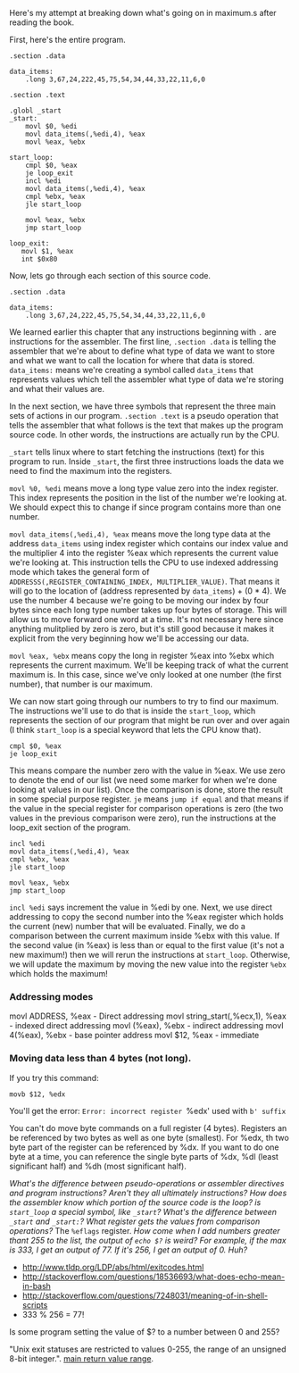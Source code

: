 Here's my attempt at breaking down what's going on in maximum.s after reading the book.

First, here's the entire program.

```
.section .data

data_items:
    .long 3,67,24,222,45,75,54,34,44,33,22,11,6,0

.section .text

.globl _start
_start:
    movl $0, %edi
    movl data_items(,%edi,4), %eax
    movl %eax, %ebx

start_loop:
    cmpl $0, %eax
    je loop_exit
    incl %edi
    movl data_items(,%edi,4), %eax
    cmpl %ebx, %eax
    jle start_loop

    movl %eax, %ebx
    jmp start_loop

loop_exit:
   movl $1, %eax
   int $0x80
```

Now, lets go through each section of this source code.

```
.section .data

data_items:
    .long 3,67,24,222,45,75,54,34,44,33,22,11,6,0
```

We learned earlier this chapter that any instructions beginning with `.` are instructions for the assembler. The first line, `.section .data` is telling the assembler that we're about to define what type of data we want to store and what we want to call the location for where that data is stored. `data_items:` means we're creating a symbol called `data_items` that represents values which tell the assembler what type of data we're storing and what their values are.

In the next section, we have three symbols that represent the three main sets of actions in our program. `.section .text` is a pseudo operation that tells the assembler that what follows is the text that makes up the program source code. In other words, the instructions are actually run by the CPU.

`_start` tells linux where to start fetching the instructions (text) for this program to run. Inside `_start`, the first three instructions loads the data we need to find the maximum into the registers.

`movl %0, %edi` means move a long type value zero into the index register. This index represents the position in the list of the number we're looking at. We should expect this to change if since program contains more than one number.

`movl data_items(,%edi,4), %eax` means move the long type data at the address `data_items` using index register which contains our index value and the multiplier 4 into the register %eax which represents the current value we're looking at. This instruction tells the CPU to use indexed addressing mode which takes the general form of `ADDRESSS(,REGISTER_CONTAINING_INDEX, MULTIPLIER_VALUE)`. That means it will go to the location of (address represented by `data_items`) + (0 * 4). We use the number 4 because we're going to be moving our index by four bytes since each long type number takes up four bytes of storage. This will allow us to move forward one word at a time. It's not necessary here since anything mulitplied by zero is zero, but it's still good because it makes it explicit from the very beginning how we'll be accessing our data.

`movl %eax, %ebx` means copy the long in register %eax into %ebx which represents the current maximum. We'll be keeping track of what the current maximum is. In this case, since we've only looked at one number (the first number), that number is our maximum.

We can now start going through our numbers to try to find our maximum. The instructions we'll use to do that is inside the `start_loop`, which represents the section of our program that might be run over and over again (I think `start_loop` is a special keyword that lets the CPU know that).

```
cmpl $0, %eax
je loop_exit
```

This means compare the number zero with the value in %eax. We use zero to denote the end of our list (we need some marker for when we're done looking at values in our list). Once the comparison is done, store the result in some special purpose register. `je` means `jump if equal` and that means if the value in the special register for comparison operations is zero (the two values in the previous comparison were zero), run the instructions at the loop_exit section of the program.

```
incl %edi
movl data_items(,%edi,4), %eax
cmpl %ebx, %eax
jle start_loop

movl %eax, %ebx
jmp start_loop
```

`incl %edi` says increment the value in %edi by one. Next, we use direct addressing to copy the second number into the %eax register which holds the current (new) number that will be evaluated. Finally, we do a comparison between the current maximum inside %ebx with this value. If the second value (in %eax) is less than or equal to the first value (it's not a new maximum!) then we will rerun the instructions at `start_loop`. Otherwise, we will update the maximum by moving the new value into the register `%ebx` which holds the maximum!


### Addressing modes

movl ADDRESS, %eax - Direct addressing
movl string_start(,%ecx,1), %eax - indexed direct addressing
movl (%eax), %ebx - indirect addressing
movl  4(%eax), %ebx - base pointer address
movl $12, %eax - immediate

### Moving data less than 4 bytes (not long).

If you try this command: 

`movb $12, %edx`

You'll get the error: `Error: incorrect register `%edx' used with `b' suffix`

You can't do move byte commands on a full register (4 bytes). Registers an be referenced by two bytes as well as one byte (smallest). For %edx, th two byte part of the register can be referenced by %dx. If you want to do one byte at a time, you can reference the single byte parts of %dx, %dl (least significant half) and %dh (most significant half).

*What's the difference between pseudo-operations or assembler directives and program instructions? Aren't they all ultimately instructions?*
*How does the assembler know which portion of the source code is the loop? is `start_loop` a special symbol, like `_start`?*
*What's the difference between `_start` and `_start:`?*
*What register gets the values from comparison operations?*
The `%eflags` register.
*How come when I add numbers greater thant 255 to the list, the output of `echo $?` is weird? For example, if the max is 333, I get an output of 77. If it's 256, I get an output of 0. Huh?*
* http://www.tldp.org/LDP/abs/html/exitcodes.html
* http://stackoverflow.com/questions/18536693/what-does-echo-mean-in-bash
* http://stackoverflow.com/questions/7248031/meaning-of-in-shell-scripts
* 333 % 256 = 77!

Is some program setting the value of $? to a number between 0 and 255?

"Unix exit statuses are restricted to values 0-255, the range of an unsigned 8-bit integer.". [main return value range](http://stackoverflow.com/questions/5149228/main-return-value-range).

